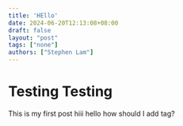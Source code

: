 ```yaml
---
title: 'HEllo'
date: 2024-06-20T12:13:08+08:00
draft: false
layout: "post"
tags: ["none"]
authors: ["Stephen Lam"]
---
```


# Testing Testing 
This is my first post
hiii 
hello 
how should I add tag?
